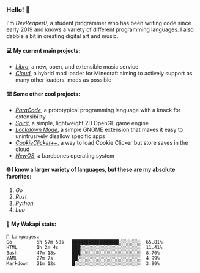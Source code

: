### Hello! 👋

I'm _DevReaper0_, a student programmer who has been writing code since early 2019 and knows a variety of different programming languages. I also dabble a bit in creating digital art and music.

#### 💻 My current main projects:

-   _[Libra](https://github.com/LibraMusic)_, a new, open, and extensible music service
-   _[Cloud](https://github.com/CloudLoaderMC/CloudLoader)_, a hybrid mod loader for Minecraft aiming to actively support as many other loaders' mods as possible

#### ⌨️ Some other cool projects:

-   _[ParaCode](https://github.com/ParaCodeLang/ParaCode)_, a prototypical programming language with a knack for extensibility
-   _[Spirit](https://gitlab.com/DevReaper0/SpiritEngine)_, a simple, lightweight 2D OpenGL game engine
-   _[Lockdown Mode](https://github.com/DevReaper0/GNOME-LockdownMode)_, a simple GNOME extension that makes it easy to unintrusively disallow specific apps
-   _[CookieClicker++](https://github.com/DevReaper0/CookieClickerPlusPlus)_, a way to load Cookie Clicker but store saves in the cloud
-   _[NewOS](https://github.com/DevReaper0/NewOS)_, a barebones operating system

#### 🌐 I know a larger variety of languages, but these are my absolute favorites:

1. _Go_
2. _Rust_
3. _Python_
4. _Lua_

#### 📡 My Wakapi stats:

```text
💾 Languages:
Go         5h 57m 58s   █████████████████░░░░░░░░  65.81%
HTML       1h 2m 4s     ███░░░░░░░░░░░░░░░░░░░░░░  11.41%
Bash       47m 18s      ███░░░░░░░░░░░░░░░░░░░░░░  8.70%
YAML       27m 7s       ██░░░░░░░░░░░░░░░░░░░░░░░  4.99%
Markdown   21m 12s      █░░░░░░░░░░░░░░░░░░░░░░░░  3.90%
```
